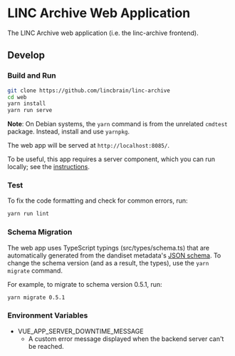 # LINC Archive Web Application
The LINC Archive web application (i.e. the linc-archive frontend).

## Develop

### Build and Run

```bash
git clone https://github.com/lincbrain/linc-archive
cd web
yarn install
yarn run serve
```

**Note**: On Debian systems, the `yarn` command is from the unrelated `cmdtest` package.
Instead, install and use `yarnpkg`.

The web app will be served at `http://localhost:8085/`.

To be useful, this app requires a server component, which you can run locally; see the [instructions](https://github.com/dandi/dandi-archive/#dandi-archive).

### Test

To fix the code formatting and check for common errors, run:

```bash
yarn run lint
```

### Schema Migration
The web app uses TypeScript typings (src/types/schema.ts) that are automatically generated from the dandiset metadata's
[JSON schema](https://github.com/dandi/schema). To change the schema version (and as a result, the types),
use the `yarn migrate` command.

For example, to migrate to schema version 0.5.1, run:
```bash
yarn migrate 0.5.1
```


### Environment Variables

- VUE_APP_SERVER_DOWNTIME_MESSAGE
  - A custom error message displayed when the backend server can't be reached.
